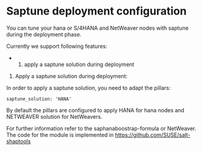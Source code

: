 # Saptune deployment configuration

You can tune your hana or S/4HANA and NetWeaver nodes with saptune during the deployment phase.

Currently we support following features:

- 1) apply a saptune solution during deployment


1) Apply a saptune solution during deployment:

In order to apply a saptune solution, you need to adapt the pillars:

```
saptune_solution: 'HANA'
```

By default the pillars are configured to apply HANA for hana nodes and NETWEAVER solution for NetWeavers.

For further information refer to the saphanaboostrap-formula or NetWeaver.
The code for the module is implemented in https://github.com/SUSE/salt-shaptools
